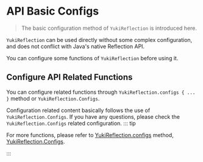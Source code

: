 # API Basic Configs

> The basic configuration method of `YukiReflection` is introduced here.

`YukiReflection` can be used directly without some complex configuration, and does not conflict with Java's native Reflection API.

You can configure some functions of `YukiReflection` before using it.

## Configure API Related Functions

You can configure related functions through `YukiReflection.configs { ... }` method or `YukiReflection.Configs`.

Configuration related content basically follows the use of `YukiReflection.Configs`. If you have any questions, please check the `YukiReflection.Configs` related configuration.
::: tip

For more functions, please refer to [YukiReflection.configs](../api/public/com/DreamMoonCai/KYukiReflection/YukiReflection#configs-method) method, [YukiReflection.Configs](../api/public/com/DreamMoonCai/KYukiReflection/YukiReflection#configs-object).

:::